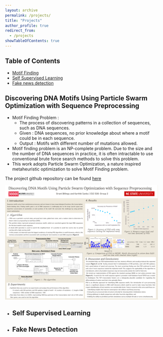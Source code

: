 ```yaml
---
layout: archive
permalink: /projects/
title: "Projects"
author_profile: true
redirect_from:
  - /projects
showTableOfContents: true
---
```

## Table of Contents
- [Motif Finding](#motif)
- [Self Supervised Learning](#ssl)
- [Fake news detection](#hackathon)


<a id="motif"></a>
## Discovering DNA Motifs Using Particle Swarm Optimization with Sequence Preprocessing

* Motif Finding Problem :
  * The process of discovering patterns in a collection of sequences, such as DNA sequences.
  * Given : DNA sequences, no prior knowledge about where a motif could be in each sequence.
  * Output : Motifs with different number of mutations allowed.
* Motif finding problem is an NP-complete problem. Due to the size and the number of DNA sequences in practice, it is often intractable to use conventional brute force search methods to solve this problem.
* This work adopts Particle Swarm Optimization, a nature inspired metaheuristic optimization to solve Motif Finding problem.

The project github repository can be found [here](https://github.com/Karthik2924/CSC530_project)

![Poster of Our project](/images/pso.png)

<a id="ssl"></a>
- ## Self Supervised Learning

<a id="hackathon"></a>
- ## Fake News Detection

